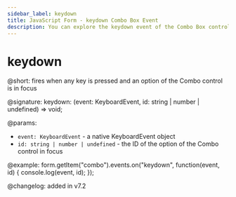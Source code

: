 ```yaml
---
sidebar_label: keydown 
title: JavaScript Form - keydown Combo Box Event
description: You can explore the keydown event of the Combo Box control of Form in the documentation of the DHTMLX JavaScript UI library. Browse developer guides and API reference, try out code examples and live demos, and download a free 30-day evaluation version of DHTMLX Suite.
---
```


# keydown

@short: fires when any key is pressed and an option of the Combo control is in focus

@signature: keydown: (event: KeyboardEvent, id: string | number | undefined) => void;

@params:
- `event: KeyboardEvent` - a native KeyboardEvent object
- `id: string | number | undefined` - the ID of the option of the Combo control in focus

@example:
form.getItem("combo").events.on("keydown", function(event, id) {
    console.log(event, id);
});

@changelog: added in v7.2
